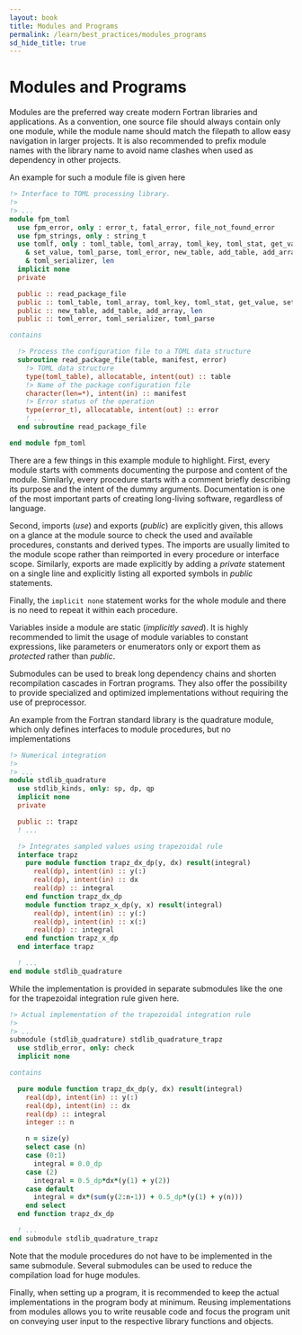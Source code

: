 ```yaml
---
layout: book
title: Modules and Programs
permalink: /learn/best_practices/modules_programs
sd_hide_title: true
---
```


# Modules and Programs

Modules are the preferred way create modern Fortran libraries and applications.
As a convention, one source file should always contain only one module, while
the module name should match the filepath to allow easy navigation in larger
projects. It is also recommended to prefix module names with the library name
to avoid name clashes when used as dependency in other projects.

An example for such a module file is given here

```fortran
!> Interface to TOML processing library.
!>
!> ...
module fpm_toml
  use fpm_error, only : error_t, fatal_error, file_not_found_error
  use fpm_strings, only : string_t
  use tomlf, only : toml_table, toml_array, toml_key, toml_stat, get_value, &
    & set_value, toml_parse, toml_error, new_table, add_table, add_array, &
    & toml_serializer, len
  implicit none
  private

  public :: read_package_file
  public :: toml_table, toml_array, toml_key, toml_stat, get_value, set_value
  public :: new_table, add_table, add_array, len
  public :: toml_error, toml_serializer, toml_parse

contains

  !> Process the configuration file to a TOML data structure
  subroutine read_package_file(table, manifest, error)
    !> TOML data structure
    type(toml_table), allocatable, intent(out) :: table
    !> Name of the package configuration file
    character(len=*), intent(in) :: manifest
    !> Error status of the operation
    type(error_t), allocatable, intent(out) :: error
    ! ...
  end subroutine read_package_file

end module fpm_toml
```

There are a few things in this example module to highlight. First, every module
starts with comments documenting the purpose and content of the module.
Similarly, every procedure starts with a comment briefly describing its
purpose and the intent of the dummy arguments. Documentation is one of the most
important parts of creating long-living software, regardless of language.

Second, imports (*use*) and exports (*public*) are explicitly given, this
allows on a glance at the module source to check the used and available
procedures, constants and derived types. The imports are usually limited
to the module scope rather than reimported in every procedure or interface
scope. Similarly, exports are made explicitly by adding a *private* statement
on a single line and explicitly listing all exported symbols in *public*
statements.

Finally, the `implicit none` statement works for the whole module and there
is no need to repeat it within each procedure.

Variables inside a module are static (*implicitly saved*). It is highly
recommended to limit the usage of module variables to constant expressions,
like parameters or enumerators only or export them as *protected* rather
than *public*.

Submodules can be used to break long dependency chains and shorten recompilation
cascades in Fortran programs. They also offer the possibility to provide specialized
and optimized implementations without requiring the use of preprocessor.

An example from the Fortran standard library is the quadrature module, which
only defines interfaces to module procedures, but no implementations

```fortran
!> Numerical integration
!>
!> ...
module stdlib_quadrature
  use stdlib_kinds, only: sp, dp, qp
  implicit none
  private

  public :: trapz
  ! ...

  !> Integrates sampled values using trapezoidal rule
  interface trapz
    pure module function trapz_dx_dp(y, dx) result(integral)
      real(dp), intent(in) :: y(:)
      real(dp), intent(in) :: dx
      real(dp) :: integral
    end function trapz_dx_dp
    module function trapz_x_dp(y, x) result(integral)
      real(dp), intent(in) :: y(:)
      real(dp), intent(in) :: x(:)
      real(dp) :: integral
    end function trapz_x_dp
  end interface trapz

  ! ...
end module stdlib_quadrature
```

While the implementation is provided in separate submodules like the one for the
trapezoidal integration rule given here.

```fortran
!> Actual implementation of the trapezoidal integration rule
!>
!> ...
submodule (stdlib_quadrature) stdlib_quadrature_trapz
  use stdlib_error, only: check
  implicit none

contains

  pure module function trapz_dx_dp(y, dx) result(integral)
    real(dp), intent(in) :: y(:)
    real(dp), intent(in) :: dx
    real(dp) :: integral
    integer :: n

    n = size(y)
    select case (n)
    case (0:1)
      integral = 0.0_dp
    case (2)
      integral = 0.5_dp*dx*(y(1) + y(2))
    case default
      integral = dx*(sum(y(2:n-1)) + 0.5_dp*(y(1) + y(n)))
    end select
  end function trapz_dx_dp

  ! ...
end submodule stdlib_quadrature_trapz
```

Note that the module procedures do not have to be implemented in the same submodule.
Several submodules can be used to reduce the compilation load for huge modules.

Finally, when setting up a program, it is recommended to keep the actual implementations
in the program body at minimum. Reusing implementations from modules allows you to write 
reusable code and focus the program unit on conveying user input to the respective library 
functions and objects.
